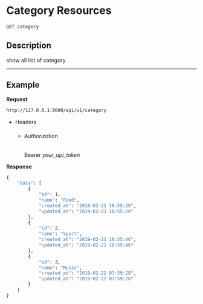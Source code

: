 # Category Resources

```bash
GET category
```
## Description
show all list of category
***
## Example

**Request**

```bash
http://127.0.0.1:8000/api/v1/category
```
- Headers
    - ###### Authorization
        Bearer _your_api_token_

**Response**

```bash
{
    "data": [
        {
            "id": 1,
            "name": "Food",
            "created_at": "2019-02-21 18:55:20",
            "updated_at": "2019-02-21 18:55:20"
        },
        {
            "id": 2,
            "name": "Sport",
            "created_at": "2019-02-21 18:55:46",
            "updated_at": "2019-02-21 18:55:46"
        },
        {
            "id": 3,
            "name": "Music",
            "created_at": "2019-02-22 07:59:28",
            "updated_at": "2019-02-22 07:59:28"
        }
    ]
}
```
